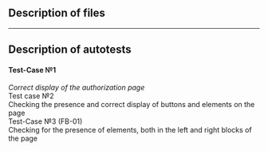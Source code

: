## Description of files
------
## Description of autotests
#### Test-Case №1   
*Correct display of the authorization page*  
Test case №2  
Checking the presence and correct display of buttons and elements on the page  
Test-Case №3 (FB-01)  
Checking for the presence of elements, both in the left and right blocks of the page  
